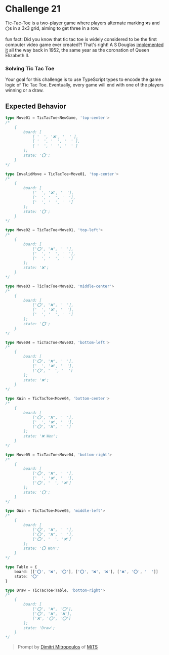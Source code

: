 # Challenge 21

Tic-Tac-Toe is a two-player game where players alternate marking `❌`s and `⭕`s in a 3x3 grid, aiming to get three in a row.

fun fact: Did you know that tic tac toe is widely considered to be the first computer video game ever created?! That's right! A S Douglas [implemented it](<https://en.wikipedia.org/wiki/OXO_(video_game)>) all the way back in 1952, the same year as the coronation of Queen Elizabeth II.

### Solving Tic Tac Toe

Your goal for this challenge is to use TypeScript types to encode the game logic of Tic Tac Toe. Eventually, every game will end with one of the players winning or a draw.

## Expected Behavior

```ts
type Move01 = TicTacToe<NewGame, 'top-center'>
/*
    {
        board: [
            [ '  ', '❌', '  ' ],
            [ '  ', '  ', '  ' ],
            [ '  ', '  ', '  ' ]
        ];
        state: '⭕';
    }
*/

type InvalidMove = TicTacToe<Move01, 'top-center'>
/*
    {
	    board: [
            ['  ', '❌', '  '],
            ['  ', '  ', '  '],
            ['  ', '  ', '  ']
        ];
	    state: '⭕';
    }
*/

type Move02 = TicTacToe<Move01, 'top-left'>
/*
    {
        board: [
            ['⭕', '❌', '  '],
            ['  ', '  ', '  '],
            ['  ', '  ', '  ']
        ];
        state: '❌';
    }
*/

type Move03 = TicTacToe<Move02, 'middle-center'>
/*
    {
        board: [
            ['⭕', '❌', '  '],
            ['  ', '❌', '  '],
            ['  ', '  ', '  ']
        ];
        state: '⭕';
    }
*/

type Move04 = TicTacToe<Move03, 'bottom-left'>
/*
    {
        board: [
            ['⭕', '❌', '  '],
            ['  ', '❌', '  '],
            ['⭕', '  ', '  ']
        ];
        state: '❌';
    }
*/

type XWin = TicTacToe<Move04, 'bottom-center'>
/*
    {
        board: [
            ['⭕', '❌', '  '],
            ['  ', '❌', '  '],
            ['⭕', '❌', '  ']
        ];
        state: '❌ Won';
    }
*/

type Move05 = TicTacToe<Move04, 'bottom-right'>
/*
    {
        board: [
            ['⭕', '❌', '  '],
            ['  ', '❌', '  '],
            ['⭕', '  ', '❌']
        ];
        state: '⭕';
    }
*/

type OWin = TicTacToe<Move05, 'middle-left'>
/*
    {
        board: [
            ['⭕', '❌', '  '],
            ['⭕', '❌', '  '],
            ['⭕', '  ', '❌']
        ];
        state: '⭕ Won';
    }
*/

type Table = {
	board: [['⭕', '❌', '⭕'], ['⭕', '❌', '❌'], ['❌', '⭕', '  ']]
	state: '⭕'
}

type Draw = TicTacToe<Table, 'bottom-right'>
/*
    {
        board: [
            ['⭕', '❌', '⭕'],
            ['⭕', '❌', '❌'],
            ['❌', '⭕', '⭕']
        ];
        state: 'Draw';
    }
*/
```

> Prompt by [Dimitri Mitropoulos](https://github.com/dimitropoulos) of [MiTS](https://www.youtube.com/@MichiganTypeScript)
